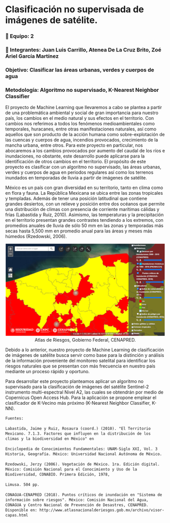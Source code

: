 # Clasificación no supervisada de imágenes de satélite.
 
### :round_pushpin: Equipo: 2

### :round_pushpin: Integrantes: Juan Luis Carrillo, Atenea De La Cruz Brito, Zoé Ariel García Martínez

### Objetivo: Clasificar las áreas urbanas, verdes y cuerpos de agua

### Metodología: Algoritmo no supervisado, K-Nearest Neighbor Classifier

El proyecto de Machine Learning que llevaremos a cabo se plantea a partir de una problemática ambiental y social de gran importancia para nuestro país, los cambios en el medio natural y sus efectos en el territorio. Con cambios nos referimos a todos los fenómenos medioambientales como temporales, huracanes, entre otras manifestaciones naturales, así como aquellos que son producto de la acción humana como sobre-explotación de las cuencas y cuerpos de agua, incendios provocados, crecimiento de la mancha urbana, entre otros. Para este proyecto en particular, nos abocaremos a los cambios provocados por aumento del caudal de los ríos e inundaciones, no obstante, este desarrollo puede aplicarse para la identificación de otros cambios en el territorio. El propósito de este proyecto es clasificar con un algoritmo no supervisado, las áreas urbanas, verdes y cuerpos de agua en periodos regulares así como los terrenos inundados en temporadas de lluvia a partir de imágenes de satélite.

México es un país con gran diversidad en su territorio, tanto en clima como en flora y fauna. La República Mexicana se ubica entre las zonas tropicales y templadas. Además de tener una posición latitudinal que contiene grandes desiertos, con un relieve y posición entre dos océanos que permite una distribución de climas con presencia de corriente marítimas cálidas y frías (Labastida y Ruiz, 2010). Asimismo, las temperaturas y la precipitación en el territorio presentan grandes contrastes tendiendo a los extremos, con promedios anuales de lluvia de sólo 50 mm en las zonas y temporadas más secas hasta 5,500 mm en promedio anual para las áreas y meses más húmedos (Rzedowski, 2006). 


<p align="center">
  <img src="/img_files/Captura_radar.PNG" "Atlas de Riesgos, Gobierno Federal, CENAPRED." "Atlas de Riesgos, Gobierno Federal, CENAPRED." alt="NF"/>
Atlas de Riesgos, Gobierno Federal, CENAPRED.
  
Debido a lo anterior, nuestro proyecto de Machine Learning de clasificación de imágenes de satélite busca servir como base para la distinción y análisis de la información proveniente del monitoreo satelital para identificar los riesgos naturales que se presentan con más frecuencia en nuestro país mediante un proceso rápido y oportuno.

Para desarrollar este proyecto planteamos aplicar un algoritmo no supervisado para la clasificación de imágenes del satélite Sentinel-2 instrumento multi-espectral Nivel A2, las cuales se obtendrán por medio de Copernicus Open Access Hub. Para la aplicación se propone emplear el clasificador de K-Vecino más próximo (K-Nearest Neighbor Classifier, K-NN).

```
Fuentes:
 
Labastida, Jaime y Ruiz, Rosaura (coord.) (2010). "El Territorio Mexicano. 7.1.3. Factores que influyen en la distribución de los climas y la biodiversidad en México" en 

Enciclopedia de Conocimientos Fundamentales: UNAM-Siglo XXI, Vol. 3 Historia, Geografía. México: Universidad Nacional Autónoma de México.

Rzedowski, Jerzy (2006). Vegetación de México. 1ra. Edición digital. México: Comisión Nacional para el Conocimiento y Uso de la Biodiversidad, CONABIO. Primera Edición, 1978, 
 
Limusa. 504 pp.

CONAGUA-CENAPRED (2018). Puntos críticos de inundación en "Sistema de información sobre riesgos". México: Comisión Nacional del Agua, CONAGUA y Centro Nacional de Prevención de Desastres, CENAPRED. Disponible en: http://www.atlasnacionalderiesgos.gob.mx/archivo/visor-capas.html 
 ```
